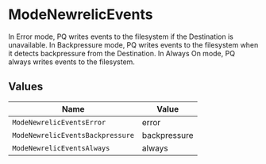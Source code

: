# ModeNewrelicEvents

In Error mode, PQ writes events to the filesystem if the Destination is unavailable. In Backpressure mode, PQ writes events to the filesystem when it detects backpressure from the Destination. In Always On mode, PQ always writes events to the filesystem.


## Values

| Name                             | Value                            |
| -------------------------------- | -------------------------------- |
| `ModeNewrelicEventsError`        | error                            |
| `ModeNewrelicEventsBackpressure` | backpressure                     |
| `ModeNewrelicEventsAlways`       | always                           |